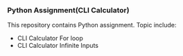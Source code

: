 ### Python Assignment(CLI Calculator)
This repository contains Python assignment. Topic include:

- CLI Calculator For loop
- CLI Calculator Infinite Inputs
